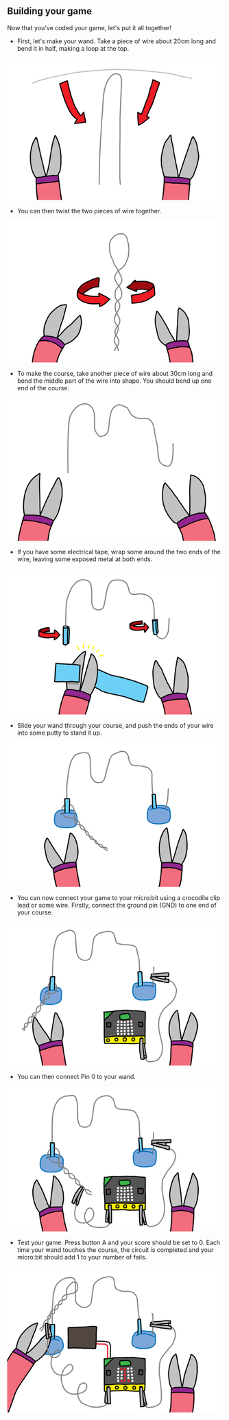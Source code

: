 ## Building your game

Now that you've coded your game, let's put it all together!

+ First, let's make your wand. Take a piece of wire about 20cm long and bend it in half, making a loop at the top.

![ảnh chụp màn hình](images/frustration-wand-bend.png)

+ You can then twist the two pieces of wire together.

![ảnh chụp màn hình](images/frustration-wand-twist.png)

+ To make the course, take another piece of wire about 30cm long and bend the middle part of the wire into shape. You should bend up one end of the course.

![ảnh chụp màn hình](images/frustration-course-bend.png)

+ If you have some electrical tape, wrap some around the two ends of the wire, leaving some exposed metal at both ends.

![ảnh chụp màn hình](images/frustration-course-tape.png)

+ Slide your wand through your course, and push the ends of your wire into some putty to stand it up.

![ảnh chụp màn hình](images/frustration-course-putty.png)

+ You can now connect your game to your micro:bit using a crocodile clip lead or some wire. Firstly, connect the ground pin (GND) to one end of your course.

![ảnh chụp màn hình](images/frustration-gnd-connect.png)

+ You can then connect Pin 0 to your wand.

![ảnh chụp màn hình](images/frustration-pin0-connect.png)

+ Test your game. Press button A and your score should be set to 0. Each time your wand touches the course, the circuit is completed and your micro:bit should add 1 to your number of fails.

![ảnh chụp màn hình](images/frustration-final.png)